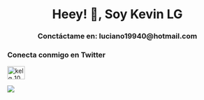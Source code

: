 <h1 align="center">Heey! 👋, Soy Kevin LG</h1>
<h3 align="center">Conctáctame en: luciano19940@hotmail.com</h3>

<h3 align="left">Conecta conmigo en Twitter</h3>
<p align="left">
<a href="https://twitter.com/kelg_10" target="blank"><img align="center" src="https://raw.githubusercontent.com/rahuldkjain/github-profile-readme-generator/master/src/images/icons/Social/twitter.svg" alt="kelg_10" height="30" width="40" /></a>
</p>

![](http://4.bp.blogspot.com/-YseUoftHKQA/VLXRjVR7e5I/AAAAAAAAN18/6pB8E_Ta8_I/s1600/juego-google-chrome-offline.gif)
